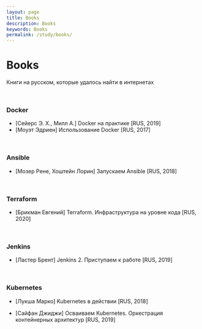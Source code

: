 ```yaml
---
layout: page
title: Books
description: Books
keywords: Books
permalink: /study/books/
---
```


# Books

Книги на русском, которые удалось найти в интернетах

<br/>

### Docker

-   [Сейерс Э. Х., Милл А.] Docker на практике [RUS, 2019]
-   [Моуэт Эдриен] Использование Docker [RUS, 2017]

<br/>

### Ansible

-   [Мозер Рене, Хоштейн Лорин] Запускаем Ansible [RUS, 2018]

<br/>

### Terraform

-   [Брикман Евгений] Terraform. Инфраструктура на уровне кода [RUS, 2020]

<br/>

### Jenkins

-   [Ластер Брент] Jenkins 2. Приступаем к работе [RUS, 2019]

<br/>

### Kubernetes

-   [Лукша Марко] Kubernetes в действии [RUS, 2018]

-   [Сайфан Джиджи] Осваиваем Kubernetes. Оркестрация контейнерных архитектур [RUS, 2019]
